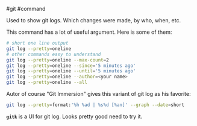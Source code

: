 #git #command

Used to show git logs. Which changes were made, by who, when, etc.

This command has a lot of useful argument. Here is some of them:
```bash
# short one line output
git log --pretty=oneline
# other commands easy to understand
git log --pretty=oneline --max-count=2
git log --pretty=oneline --since='5 minutes ago'
git log --pretty=oneline --until='5 minutes ago'
git log --pretty=oneline --author=<your name>
git log --pretty=oneline --all
```

Autor of course "Git Immersion" gives this variant of git log as his favorite:
```bash
git log --pretty=format:'%h %ad | %s%d [%an]' --graph --date=short
```

**`gitk`** is a UI for git log. Looks pretty good need to try it.